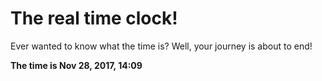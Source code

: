 # The real time clock!

Ever wanted to know what the time is? Well, your journey is about to end!

**The time is Nov 28, 2017, 14:09**
